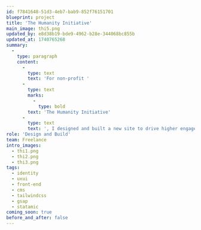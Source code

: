 ```yaml
---
id: f7841648-51d3-4eb7-bab9-852f76151701
blueprint: project
title: 'The Humanity Initiative'
main_image: thi5.png
updated_by: e8d38b19-bde9-4962-b28e-344068bc855b
updated_at: 1740765268
summary:
  -
    type: paragraph
    content:
      -
        type: text
        text: 'For non-profit '
      -
        type: text
        marks:
          -
            type: bold
        text: 'The Humanity Initiative'
      -
        type: text
        text: ', I designed and built a new site to drive higher engagement with their unique blend of content and archive of inspiring commencement speeches.'
role: 'Design and Build'
team: Freelance
intro_images:
  - thi1.png
  - thi2.png
  - thi3.png
tags:
  - identity
  - uxui
  - front-end
  - cms
  - tailwindcss
  - gsap
  - statamic
coming_soon: true
before_and_after: false
---
```

